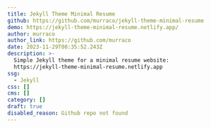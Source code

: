 ```yaml
---
title: Jekyll Theme Minimal Resume
github: https://github.com/murraco/jekyll-theme-minimal-resume
demo: https://jekyll-theme-minimal-resume.netlify.app/
author: murraco
author_link: https://github.com/murraco
date: 2023-11-29T08:35:52.243Z
description: >-
  Simple Jekyll theme for a minimal resume website:
  https://jekyll-theme-minimal-resume.netlify.app
ssg:
  - Jekyll
css: []
cms: []
category: []
draft: true
disabled_reason: Github repo not found
---
```

